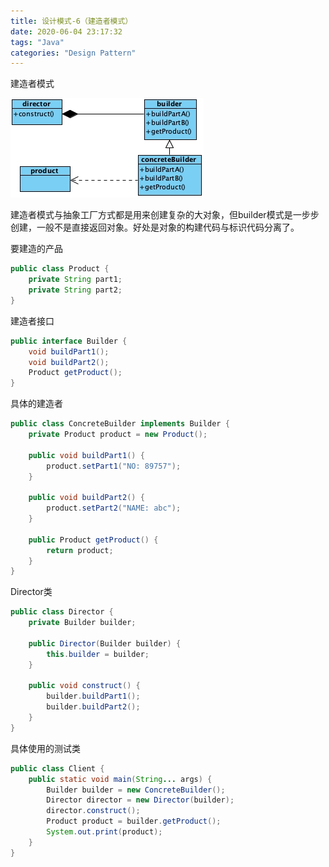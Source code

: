 ```yaml
---
title: 设计模式-6（建造者模式）
date: 2020-06-04 23:17:32
tags: "Java"
categories: "Design Pattern"
---
```


建造者模式

!["builder"](/images/design-pattern-builder.jpg)

建造者模式与抽象工厂方式都是用来创建复杂的大对象，但builder模式是一步步创建，一般不是直接返回对象。好处是对象的构建代码与标识代码分离了。

要建造的产品

```java
public class Product {
    private String part1;
    private String part2;
}
```

建造者接口

```java
public interface Builder {
    void buildPart1();
    void buildPart2();
    Product getProduct();
}
```

具体的建造者

```java
public class ConcreteBuilder implements Builder {
    private Product product = new Product();

    public void buildPart1() {
        product.setPart1("NO: 89757");
    }

    public void buildPart2() {
        product.setPart2("NAME: abc");
    }

    public Product getProduct() {
        return product;
    }
}

```

Director类

```java
public class Director {
    private Builder builder;

    public Director(Builder builder) {
        this.builder = builder;
    }

    public void construct() {
        builder.buildPart1();
        builder.buildPart2();
    }
}
```

具体使用的测试类

```java
public class Client {
    public static void main(String... args) {
        Builder builder = new ConcreteBuilder();
        Director director = new Director(builder);
        director.construct();
        Product product = builder.getProduct();
        System.out.print(product);
    }
}
```

